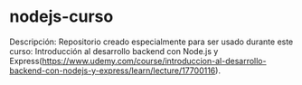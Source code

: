 # nodejs-curso

Descripción: Repositorio creado especialmente para ser usado durante este curso:
Introducción al desarrollo backend con Node.js y Express(https://www.udemy.com/course/introduccion-al-desarrollo-backend-con-nodejs-y-express/learn/lecture/17700116).
